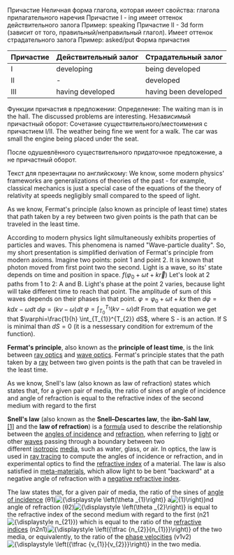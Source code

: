 Причастие
Неличная форма глагола, которая имеет свойства:
глагола
прилагательного
наречия
Причастие I - ing имеет оттенок действительного залога
Пример: speaking
Причастие II - 3d form (зависит от того, правильный/неправильный глагол). Имеет оттенок страдательного залога
Пример: asked/put
Форма причастия

| Причастие | Действительный залог | Страдательный залог   |
| --------- | -------------------- | --------------------- |
| I         | developing           | being developed       |
| II        | -                    | developed             |
| III       | having developed     | having been developed |
Функции причастия в предложении:
Определение:
The waiting man is in the hall.
The discussed problems are interesting.
Независимый причастный оборот: Сочетание существительного/местоимения с причастием I/II.
The weather being fine we went for a walk.
The car was small the engine being placed under the seat.

После одушевлённого существительного придаточное предложение, а не причастный оборот.

Текст для презентации по английскому:
We know, some modern physics' frameworks are generalizations of theories of the past - for example, classical mechanics is just a special case of the equations of the theory of relativity at speeds negligibly small compared to the speed of light.

As we know, Fermat's principle (also known as principle of least time) states that path taken by a rey between two given points is the path that can be traveled in the least time.

According to modern physics light silmultaneously exhibits properties of particles and waves. This phenomena is named "Wave-particle duality". So, my short presentation is simplified derivation of Fermat's principle from modern axioms. 
Imagine two points: point 1 and point 2. It is known that photon moved from first point two the second. Light is a wave, so its' state depends on time and position in space. 
$f(\varphi_{0}+\omega t+k\vec{r})$
Let's look at 2 paths from 1 to 2: A and B. Light's phase at the point 2 varies, because light will take different time to reach that point. The amplitude of sum of this waves depends on their phases in that point.
$\varphi=\varphi_{0}+\omega t+kx$
then
$d\varphi= kdx-\omega dt$
$d\varphi=(kv-\omega)dt$
$\varphi=\int_{T_{0}}^{T_{1}} (kv-\omega)dt$
From that equation we get that
$\varphi=\frac{1}{h} \int_{T_{1}}^{T_{2}} dS$, where S - is an action. 
If S is minimal than $dS=0$ (it is a nessessary condition for extremum of the function).



**Fermat's principle**, also known as the **principle of least time**, is the link between [ray optics](https://en.wikipedia.org/wiki/Geometrical_optics "Geometrical optics") and [wave optics](https://en.wikipedia.org/wiki/Physical_optics "Physical optics"). Fermat's principle states that the path taken by a [ray](https://en.wikipedia.org/wiki/Ray_\(optics\) "Ray (optics)") between two given points is the path that can be traveled in the least time.


As we know, Snell's law (also known as law of refraction) states which states that, for a given pair of media, the ratio of sines of angle of incidence and angle of refraction is equal to the refractive index of the second medium with regard to the first

**Snell's law** (also known as the **Snell–Descartes law**, the **ibn-Sahl** **law**,[[1]](https://en.wikipedia.org/wiki/Snell%27s_law#cite_note-1) and the **law of refraction**) is a [formula](https://en.wikipedia.org/wiki/Formula "Formula") used to describe the relationship between the [angles of incidence](https://en.wikipedia.org/wiki/Angle_of_incidence_\(optics\) "Angle of incidence (optics)") and [refraction](https://en.wikipedia.org/wiki/Refraction "Refraction"), when referring to [light](https://en.wikipedia.org/wiki/Light "Light") or other [waves](https://en.wikipedia.org/wiki/Wave "Wave") passing through a boundary between two different [isotropic](https://en.wikipedia.org/wiki/Isotropic "Isotropic") [media](https://en.wikipedia.org/wiki/Medium_\(optics\) "Medium (optics)"), such as water, glass, or air. In optics, the law is used in [ray tracing](https://en.wikipedia.org/wiki/Ray_tracing_\(physics\) "Ray tracing (physics)") to compute the angles of incidence or refraction, and in experimental optics to find the [refractive index](https://en.wikipedia.org/wiki/Refractive_index "Refractive index") of a material. The law is also satisfied in [meta-materials](https://en.wikipedia.org/wiki/Metamaterials#Negative_refractive_index "Metamaterials"), which allow light to be bent "backward" at a negative angle of refraction with a [negative refractive index](https://en.wikipedia.org/wiki/Refractive_index#Negative_refractive_index "Refractive index").

The law states that, for a given pair of media, the ratio of the sines of [angle of incidence](https://en.wikipedia.org/wiki/Angle_of_incidence_\(optics\) "Angle of incidence (optics)") (θ1)![{\displaystyle \left(\theta _{1}\right)}](https://wikimedia.org/api/rest_v1/media/math/render/svg/c963fa526860351e03f1647bb5c99abc22e8583f) a![{1}\right)}](https://wikimedia.org/api/rest_v1/media/math/render/svg/c963fa526860351e03f1647bb5c99abc22e8583f)nd angle of refraction (θ2)![{\displaystyle \left(\theta _{2}\right)}](https://wikimedia.org/api/rest_v1/media/math/render/svg/5f5f464a42bcc5f4817d0c574eefc7410cee5866) is equal to the refractive index of the second medium with regard to the first (n21![{\displaystyle n_{21}}](https://wikimedia.org/api/rest_v1/media/math/render/svg/5643f53447ac0f083e231a91d70839b11fe5293c)) which is equal to the ratio of the [refractive indices](https://en.wikipedia.org/wiki/Refractive_indices "Refractive indices") (n2n1)![{\displaystyle \left({\tfrac {n_{2}}{n_{1}}}\right)}](https://wikimedia.org/api/rest_v1/media/math/render/svg/9c11a5c90b6068c47db674266056adb2598c25c7) of the two media, or equivalently, to the ratio of the [phase velocities](https://en.wikipedia.org/wiki/Phase_velocities "Phase velocities") (v1v2)![{\displaystyle \left({\tfrac {v_{1}}{v_{2}}}\right)}](https://wikimedia.org/api/rest_v1/media/math/render/svg/6c96d58118108d9a2d473fbe263d8a01e18e1d56) in the two media.